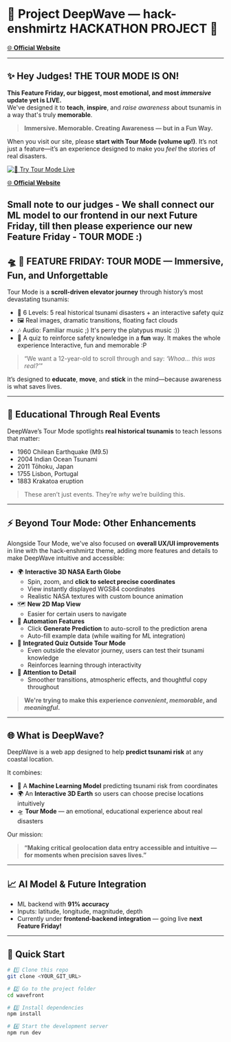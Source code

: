 # 🌊 Project DeepWave — hack-enshmirtz HACKATHON PROJECT 🚀
[🌐 **Official Website**](https://project-deepwave-taupe.vercel.app/)

---

## ✨ **Hey Judges! THE TOUR MODE IS ON!**  
**This Feature Friday, our biggest, most emotional, and most *immersive* update yet is LIVE.**  
We've designed it to **teach**, **inspire**, and *raise awareness* about tsunamis in a way that's truly **memorable**.

> **Immersive. Memorable. Creating Awareness — but in a Fun Way.**

When you visit our site, please **start with Tour Mode (volume up!)**. It’s not just a feature—it’s an experience designed to make you *feel* the stories of real disasters.

[![🎥 Try Tour Mode Live](https://github.com/user-attachments/assets/28843997-4d3f-481d-a11b-45a46e03eed9)](https://youtu.be/VtGK9gZfhZw?si=TyV3Foimka66MRCv)

[🌐 **Official Website**](https://project-deepwave-taupe.vercel.app/)

**Small note to our judges** - We shall connect our ML model to our frontend in our next Future Friday, till then **please experience our new Feature Friday - TOUR MODE :)** 
--

## 🛸 🌟 **FEATURE FRIDAY: TOUR MODE** — Immersive, Fun, and Unforgettable

Tour Mode is a **scroll-driven elevator journey** through history’s most devastating tsunamis:

- 🚟 6 Levels: 5 real historical tsunami disasters + an interactive safety quiz
- 🖼️ Real images, dramatic transitions, floating fact clouds
- 🎶 Audio: Familiar music ;) It's perry the platypus music :))
- 🧠 A quiz to reinforce safety knowledge in a **fun** way. It makes the whole experience Interactive, fun and memorable :P

> “We want a 12-year-old to scroll through and say: *‘Whoa… this was real?’*”

It’s designed to **educate**, **move**, and **stick** in the mind—because awareness is what saves lives.


---

## 🌿 **Educational Through Real Events**

DeepWave’s Tour Mode spotlights **real historical tsunamis** to teach lessons that matter:

- 1960 Chilean Earthquake (M9.5)
- 2004 Indian Ocean Tsunami
- 2011 Tōhoku, Japan
- 1755 Lisbon, Portugal
- 1883 Krakatoa eruption

> These aren’t just events. They’re *why* we’re building this.

---

## ⚡️ **Beyond Tour Mode: Other Enhancements**
Alongside Tour Mode, we've also focused on **overall UX/UI improvements** in line with the hack-enshmirtz theme, adding more features and details to make DeepWave intuitive and accessible:

- 🌍 **Interactive 3D NASA Earth Globe**  
  - Spin, zoom, and **click to select precise coordinates**
  - View instantly displayed WGS84 coordinates
  - Realistic NASA textures with custom bounce animation
- 🗺️ **New 2D Map View**  
  - Easier for certain users to navigate
- 🤖 **Automation Features**  
  - Click **Generate Prediction** to auto-scroll to the prediction arena
  - Auto-fill example data (while waiting for ML integration)
- 🧩 **Integrated Quiz Outside Tour Mode**  
  - Even outside the elevator journey, users can test their tsunami knowledge
  - Reinforces learning through interactivity
- 🌱 **Attention to Detail**  
  - Smoother transitions, atmospheric effects, and thoughtful copy throughout

> **We're trying to make this experience *convenient*, *memorable*, and *meaningful*.**

---

## 🌐 **What is DeepWave?**

DeepWave is a web app designed to help **predict tsunami risk** at any coastal location.

It combines:

- 🌊 A **Machine Learning Model** predicting tsunami risk from coordinates  
- 🌍 An **Interactive 3D Earth** so users can choose precise locations intuitively  
- 🛸 **Tour Mode** — an emotional, educational experience about real disasters

Our mission:

> **“Making critical geolocation data entry accessible and intuitive — for moments when precision saves lives.”**

---

## 📈 **AI Model & Future Integration**

- ML backend with **91% accuracy**  
- Inputs: latitude, longitude, magnitude, depth
- Currently under **frontend-backend integration** — going live **next Feature Friday!**

---

## 🚀 **Quick Start**

```bash
# 1️⃣ Clone this repo
git clone <YOUR_GIT_URL>

# 2️⃣ Go to the project folder
cd wavefront

# 3️⃣ Install dependencies
npm install

# 4️⃣ Start the development server
npm run dev
